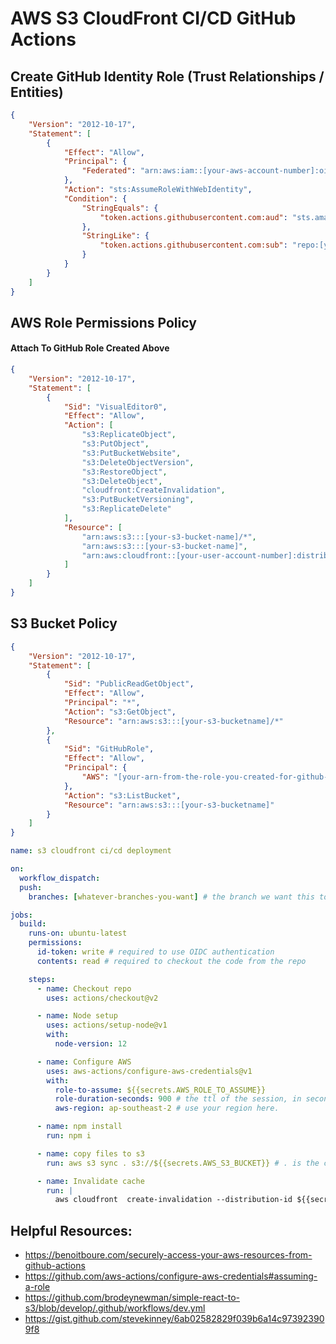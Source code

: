 # AWS S3 CloudFront CI/CD GitHub Actions

## Create GitHub Identity Role (Trust Relationships / Entities)

```JSON
{
    "Version": "2012-10-17",
    "Statement": [
        {
            "Effect": "Allow",
            "Principal": {
                "Federated": "arn:aws:iam::[your-aws-account-number]:oidc-provider/token.actions.githubusercontent.com"
            },
            "Action": "sts:AssumeRoleWithWebIdentity",
            "Condition": {
                "StringEquals": {
                    "token.actions.githubusercontent.com:aud": "sts.amazonaws.com"
                },
                "StringLike": {
                    "token.actions.githubusercontent.com:sub": "repo:[your-github-account-name]/[your-s3-bucketname]:*"
                }
            }
        }
    ]
}
```

## AWS Role Permissions Policy

#### Attach To GitHub Role Created Above

```JSON
{
    "Version": "2012-10-17",
    "Statement": [
        {
            "Sid": "VisualEditor0",
            "Effect": "Allow",
            "Action": [
                "s3:ReplicateObject",
                "s3:PutObject",
                "s3:PutBucketWebsite",
                "s3:DeleteObjectVersion",
                "s3:RestoreObject",
                "s3:DeleteObject",
                "cloudfront:CreateInvalidation",
                "s3:PutBucketVersioning",
                "s3:ReplicateDelete"
            ],
            "Resource": [
                "arn:aws:s3:::[your-s3-bucket-name]/*",
                "arn:aws:s3:::[your-s3-bucket-name]",
                "arn:aws:cloudfront::[your-user-account-number]:distribution/[your-cloudfront-distribution-id]"
            ]
        }
    ]
}
```

## S3 Bucket Policy

```JSON
{
    "Version": "2012-10-17",
    "Statement": [
        {
            "Sid": "PublicReadGetObject",
            "Effect": "Allow",
            "Principal": "*",
            "Action": "s3:GetObject",
            "Resource": "arn:aws:s3:::[your-s3-bucketname]/*"
        },
        {
            "Sid": "GitHubRole",
            "Effect": "Allow",
            "Principal": {
                "AWS": "[your-arn-from-the-role-you-created-for-github-actions]"
            },
            "Action": "s3:ListBucket",
            "Resource": "arn:aws:s3:::[your-s3-bucketname]"
        }
    ]
}
```

```YAML
name: s3 cloudfront ci/cd deployment

on:
  workflow_dispatch:
  push:
    branches: [whatever-branches-you-want] # the branch we want this to run on

jobs:
  build:
    runs-on: ubuntu-latest
    permissions:
      id-token: write # required to use OIDC authentication
      contents: read # required to checkout the code from the repo

    steps:
      - name: Checkout repo
        uses: actions/checkout@v2

      - name: Node setup
        uses: actions/setup-node@v1
        with:
          node-version: 12

      - name: Configure AWS
        uses: aws-actions/configure-aws-credentials@v1
        with:
          role-to-assume: ${{secrets.AWS_ROLE_TO_ASSUME}}
          role-duration-seconds: 900 # the ttl of the session, in seconds.
          aws-region: ap-southeast-2 # use your region here.

      - name: npm install
        run: npm i

      - name: copy files to s3
        run: aws s3 sync . s3://${{secrets.AWS_S3_BUCKET}} # . is the current directory

      - name: Invalidate cache
        run: |
          aws cloudfront  create-invalidation --distribution-id ${{secrets.AWS_CLOUDFRONT_DIST}} --paths "/*"
```

## Helpful Resources:

- https://benoitboure.com/securely-access-your-aws-resources-from-github-actions
- https://github.com/aws-actions/configure-aws-credentials#assuming-a-role
- https://github.com/brodeynewman/simple-react-to-s3/blob/develop/.github/workflows/dev.yml
- https://gist.github.com/stevekinney/6ab02582829f039b6a14c973923909f8
